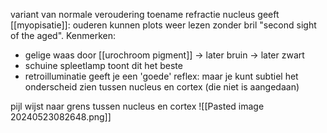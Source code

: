 variant van normale veroudering
toename refractie nucleus
geeft [[myopisatie]]: ouderen kunnen plots weer lezen zonder bril "second sight of the aged".
Kenmerken:
- gelige waas door [[urochroom pigment]] -> later bruin -> later zwart
- schuine spleetlamp toont dit het beste
- retroilluminatie geeft je een 'goede' reflex: maar je kunt subtiel het onderscheid zien tussen nucleus en cortex (die niet is aangedaan)

pijl wijst naar grens tussen nucleus en cortex
![[Pasted image 20240523082648.png]]